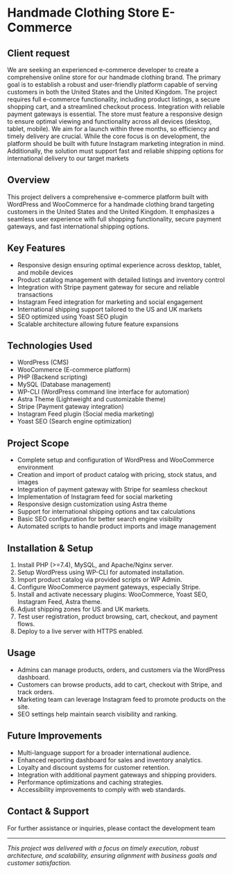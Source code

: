 # Handmade Clothing Store E-Commerce


## Client request
    
We are seeking an experienced e-commerce developer to create a comprehensive online store for our handmade clothing brand. The primary goal is to establish a robust and user-friendly platform capable of serving customers in both the United States and the United Kingdom. The project requires full e-commerce functionality, including product listings, a secure shopping cart, and a streamlined checkout process. Integration with reliable payment gateways is essential. The store must feature a responsive design to ensure optimal viewing and functionality across all devices (desktop, tablet, mobile). We aim for a launch within three months, so efficiency and timely delivery are crucial. While the core focus is on development, the platform should be built with future Instagram marketing integration in mind. Additionally, the solution must support fast and reliable shipping options for international delivery to our target markets


## Overview

This project delivers a comprehensive e-commerce platform built with WordPress and WooCommerce for a handmade clothing brand targeting customers in the United States and the United Kingdom. It emphasizes a seamless user experience with full shopping functionality, secure payment gateways, and fast international shipping options.

## Key Features

- Responsive design ensuring optimal experience across desktop, tablet, and mobile devices  
- Product catalog management with detailed listings and inventory control  
- Integration with Stripe payment gateway for secure and reliable transactions  
- Instagram Feed integration for marketing and social engagement  
- International shipping support tailored to the US and UK markets  
- SEO optimized using Yoast SEO plugin  
- Scalable architecture allowing future feature expansions

## Technologies Used

- WordPress (CMS)  
- WooCommerce (E-commerce platform)  
- PHP (Backend scripting)  
- MySQL (Database management)  
- WP-CLI (WordPress command line interface for automation)  
- Astra Theme (Lightweight and customizable theme)  
- Stripe (Payment gateway integration)  
- Instagram Feed plugin (Social media marketing)  
- Yoast SEO (Search engine optimization)

## Project Scope

- Complete setup and configuration of WordPress and WooCommerce environment  
- Creation and import of product catalog with pricing, stock status, and images  
- Integration of payment gateway with Stripe for seamless checkout  
- Implementation of Instagram feed for social marketing  
- Responsive design customization using Astra theme  
- Support for international shipping options and tax calculations  
- Basic SEO configuration for better search engine visibility  
- Automated scripts to handle product imports and image management

## Installation & Setup

1. Install PHP (>=7.4), MySQL, and Apache/Nginx server.  
2. Setup WordPress using WP-CLI for automated installation.  
3. Import product catalog via provided scripts or WP Admin.  
4. Configure WooCommerce payment gateways, especially Stripe.  
5. Install and activate necessary plugins: WooCommerce, Yoast SEO, Instagram Feed, Astra theme.  
6. Adjust shipping zones for US and UK markets.  
7. Test user registration, product browsing, cart, checkout, and payment flows.  
8. Deploy to a live server with HTTPS enabled.

## Usage

- Admins can manage products, orders, and customers via the WordPress dashboard.  
- Customers can browse products, add to cart, checkout with Stripe, and track orders.  
- Marketing team can leverage Instagram feed to promote products on the site.  
- SEO settings help maintain search visibility and ranking.

## Future Improvements

- Multi-language support for a broader international audience.  
- Enhanced reporting dashboard for sales and inventory analytics.  
- Loyalty and discount systems for customer retention.  
- Integration with additional payment gateways and shipping providers.  
- Performance optimizations and caching strategies.  
- Accessibility improvements to comply with web standards.

## Contact & Support

For further assistance or inquiries, please contact the development team 

---

*This project was delivered with a focus on timely execution, robust architecture, and scalability, ensuring alignment with business goals and customer satisfaction.*

